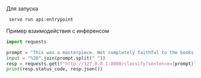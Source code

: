 Для запуска

```bash
 serve run api:entrypoint
```



Пример взаимодействия с инференсом
```python
import requests

prompt = "This was a masterpiece. Not completely faithful to the books, but enthralling from beginning to end. Might be my favorite of the three."
input = "%20".join(prompt.split(" "))
resp = requests.get(f"http://127.0.0.1:8000/classify?sentence={prompt}")
print(resp.status_code, resp.json())
```

